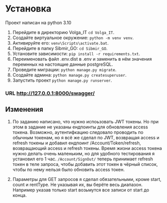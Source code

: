 # Установка
Проект написан на python 3.10

1. Перейдите в директорию Volga_IT `cd Volga_IT`.    
2. Создайте виртуальное окружение: `python -m venv venv`.
3. Активируйте его: `venv\Scripts\activate.bat`.
4. Перейдите в папку Sibmir_GO: `cd Sibmir_GO`.
5. Установите зависимости: `pip install -r requirements.txt`.
6. Переименовать файл .env.dist в .env и заменить в нём значения перемнных на настоящие данные postgreSQL.  
7. Проведите миграции: `python manage.py migrate`.
8. Создайте админа: `python manage.py createsuperuser`.  
9. Запустить проект `python manage.py runserver`.

### URL http://127.0.0.1:8000/swagger/

## Изменения
1. По заданию написано, что нужно испоьзовать JWT токены. Но при этом в задание не указаны ендпоинты для обновления 
access токена. Возможно, аутентифкацию следовало проводить по обычным токенам, но я всё же сделал по JWT, возвращая
   access и refresh токены и добавил ендпоинт /Account/Token/refresh, возвращающий access и refresh токены. Время жизни
   access токена нужно делать очень маленьким, но для удобного тестирования я установил его 1 час.
   `/Account/SignOut/` теперь принимает refresh токен в теле запроса, чтобы добавить этот токен в чёрный список, чтобы по нему нельзя было обновить access токен.

2. Параметры для GET запросов я сделал обязательными, кроме start, count и rentType. Не указывая их, вы берёте весь диапазон.
Например указав только start возьмутся все записи от start до конца.
   

